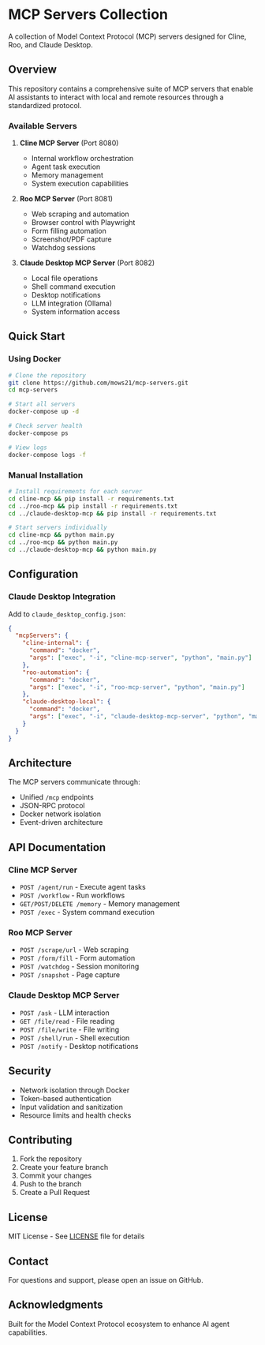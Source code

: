 # MCP Servers Collection

A collection of Model Context Protocol (MCP) servers designed for Cline, Roo, and Claude Desktop.

## Overview

This repository contains a comprehensive suite of MCP servers that enable AI assistants to interact with local and remote resources through a standardized protocol.

### Available Servers

1. **Cline MCP Server** (Port 8080)
   - Internal workflow orchestration
   - Agent task execution
   - Memory management
   - System execution capabilities

2. **Roo MCP Server** (Port 8081)
   - Web scraping and automation
   - Browser control with Playwright
   - Form filling automation
   - Screenshot/PDF capture
   - Watchdog sessions

3. **Claude Desktop MCP Server** (Port 8082)
   - Local file operations
   - Shell command execution
   - Desktop notifications
   - LLM integration (Ollama)
   - System information access

## Quick Start

### Using Docker

```bash
# Clone the repository
git clone https://github.com/mows21/mcp-servers.git
cd mcp-servers

# Start all servers
docker-compose up -d

# Check server health
docker-compose ps

# View logs
docker-compose logs -f
```

### Manual Installation

```bash
# Install requirements for each server
cd cline-mcp && pip install -r requirements.txt
cd ../roo-mcp && pip install -r requirements.txt
cd ../claude-desktop-mcp && pip install -r requirements.txt

# Start servers individually
cd cline-mcp && python main.py
cd ../roo-mcp && python main.py
cd ../claude-desktop-mcp && python main.py
```

## Configuration

### Claude Desktop Integration

Add to `claude_desktop_config.json`:

```json
{
  "mcpServers": {
    "cline-internal": {
      "command": "docker",
      "args": ["exec", "-i", "cline-mcp-server", "python", "main.py"]
    },
    "roo-automation": {
      "command": "docker",
      "args": ["exec", "-i", "roo-mcp-server", "python", "main.py"]
    },
    "claude-desktop-local": {
      "command": "docker",
      "args": ["exec", "-i", "claude-desktop-mcp-server", "python", "main.py"]
    }
  }
}
```

## Architecture

The MCP servers communicate through:
- Unified `/mcp` endpoints
- JSON-RPC protocol
- Docker network isolation
- Event-driven architecture

## API Documentation

### Cline MCP Server

- `POST /agent/run` - Execute agent tasks
- `POST /workflow` - Run workflows
- `GET/POST/DELETE /memory` - Memory management
- `POST /exec` - System command execution

### Roo MCP Server

- `POST /scrape/url` - Web scraping
- `POST /form/fill` - Form automation
- `POST /watchdog` - Session monitoring
- `POST /snapshot` - Page capture

### Claude Desktop MCP Server

- `POST /ask` - LLM interaction
- `GET /file/read` - File reading
- `POST /file/write` - File writing
- `POST /shell/run` - Shell execution
- `POST /notify` - Desktop notifications

## Security

- Network isolation through Docker
- Token-based authentication
- Input validation and sanitization
- Resource limits and health checks

## Contributing

1. Fork the repository
2. Create your feature branch
3. Commit your changes
4. Push to the branch
5. Create a Pull Request

## License

MIT License - See [LICENSE](LICENSE) file for details

## Contact

For questions and support, please open an issue on GitHub.

## Acknowledgments

Built for the Model Context Protocol ecosystem to enhance AI agent capabilities.
